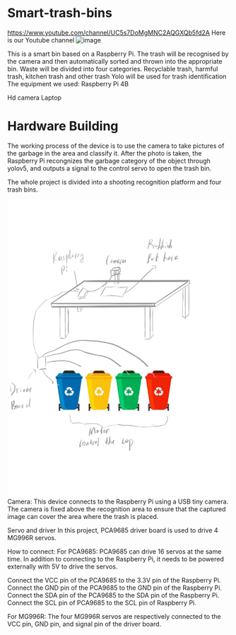 # Smart-trash-bins
https://www.youtube.com/channel/UC5s7DoMgMNC2AQGXQb5fd2A
Here is our Youtube channel
![image](https://github.com/qlkaaron/Smart-Trash-Bin/blob/main/img/trashbin.png)

This is a smart bin based on a Raspberry Pi. The trash will be recognised by the camera and then automatically sorted and thrown into the appropriate bin. Waste will be divided into four categories. Recyclable trash, harmful trash, kitchen trash and other trash
Yolo will be used for trash identification
The equipment we used:
Raspberry Pi 4B

Hd camera
Laptop 

# Hardware Building

The working process of the device is to use the camera to take pictures of the garbage in the area and classify it. After the photo is taken, the Raspberry Pi recongnizes the garbage category of the object through yolov5, and outputs a signal to the control servo to open the trash bin.

The whole project is divided into a shooting recognition platform and four trash bins.


![image](https://github.com/YitaoZz/Smart-Trash-Bin/blob/main/img/draftdrawing.jpg)
Camera: This device connects to the Raspberry Pi using a USB tiny camera. The camera is fixed above the recognition area to ensure that the captured image can cover the area where the trash is placed.

Servo and driver
In this project, PCA9685 driver board is used to drive 4 MG996R servos.

How to connect:
For PCA9685:
PCA9685 can drive 16 servos at the same time. In addition to connecting to the Raspberry Pi, it needs to be powered externally with 5V to drive the servos.

Connect the VCC pin of the PCA9685 to the 3.3V pin of the Raspberry Pi.
Connect the GND pin of the PCA9685 to the GND pin of the Raspberry Pi.
Connect the SDA pin of the PCA9685 to the SDA pin of the Raspberry Pi.
Connect the SCL pin of PCA9685 to the SCL pin of Raspberry Pi.


For MG996R:
The four MG996R servos are respectively connected to the VCC pin, GND pin, and signal pin of the driver board.
